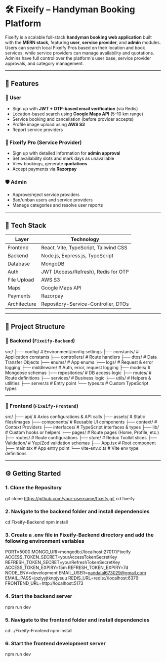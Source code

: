 # 🛠️ Fixeify – Handyman Booking Platform

Fixeify is a scalable full-stack **handyman booking web application** built with the **MERN stack**, featuring **user**, **service provider**, and **admin** modules. Users can search local Fixeify Pros based on their location and book services, while service providers can manage availability and quotations. Admins have full control over the platform's user base, service provider approvals, and category management.

---

## 🚀 Features

### 👤 User
- Sign up with **JWT + OTP-based email verification** (via Redis)
- Location-based search using **Google Maps API** (5–10 km range)
- Service booking and cancellation (before provider accepts)
- Profile image upload using **AWS S3**
- Report service providers

### 🧰 Fixeify Pro (Service Provider)
- Sign up with detailed information for **admin approval**
- Set availability slots and mark days as unavailable
- View bookings, generate **quotations**
- Accept payments via **Razorpay**

### 🛡️ Admin
- Approve/reject service providers
- Ban/unban users and service providers
- Manage categories and resolve user reports

---

## 🧱 Tech Stack

| Layer       | Technology                          |
|-------------|-------------------------------------|
| Frontend    | React, Vite, TypeScript, Tailwind CSS |
| Backend     | Node.js, Express.js, TypeScript     |
| Database    | MongoDB                             |
| Auth        | JWT (Access/Refresh), Redis for OTP |
| File Upload | AWS S3                              |
| Maps        | Google Maps API                     |
| Payments    | Razorpay                            |
| Architecture| Repository-Service-Controller, DTOs |

---

## 📂 Project Structure

### 🔧 Backend (`Fixeify-Backend`)
src/
├── config/          # Environment/config settings
├── constants/       # Application constants
├── controllers/     # Route handlers
├── dtos/            # Data Transfer Objects
├── enums/           # App enums
├── logs/            # Request & error logging
├── middleware/      # Auth, error, request logging
├── models/          # Mongoose schemas
├── repositories/    # DB access logic
├── routes/          # Route definitions
├── services/        # Business logic
├── utils/           # Helpers & utilities
├── server.ts        # Entry point
└── types.ts         # Custom TypeScript types

---

### 🎨 Frontend (`Fixeify-Frontend`)
src/
├── api/             # Axios configurations & API calls
├── assets/          # Static files/images
├── components/      # Reusable UI components
├── context/         # Context Providers
├── interfaces/      # TypeScript interfaces & types
├── lib/             # Custom hooks or helpers
├── pages/           # Route pages (Home, Profile, etc.)
├── routes/          # Route configurations
├── store/           # Redux Toolkit slices
├── Validation/      # Yup/Zod validation schemas
├── App.tsx          # Root component
├── main.tsx         # App entry point
└── vite-env.d.ts    # Vite env type definitions

---

## ⚙️ Getting Started

### 1. Clone the Repository
git clone https://github.com/your-username/fixeify.git
cd fixeify

### 2. Navigate to the backend folder and install dependencies
cd Fixeify-Backend
npm install

### 3. Create a .env file in Fixeify-Backend directory and add the following environment variables
PORT=5000
MONGO_URI=mongodb://localhost:27017/Fixeify
ACCESS_TOKEN_SECRET=yourAccessTokenSecretKey
REFRESH_TOKEN_SECRET=yourRefreshTokenSecretKey
ACCESS_TOKEN_EXPIRY=15m
REFRESH_TOKEN_EXPIRY=7d
NODE_ENV=development
EMAIL_USER=nandalal673029@gmail.com
EMAIL_PASS=jpziyyjtknpjysuu
REDIS_URL=redis://localhost:6379
FRONTEND_URL=http://localhost:5173

### 4. Start the backend server
npm run dev

### 5. Navigate to the frontend folder and install dependencies
cd ../Fixeify-Frontend
npm install

### 6. Start the frontend development server
npm run dev

